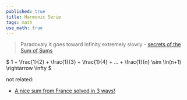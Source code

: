 ```yaml
---
published: true
title: Harmonic Serie
tags: math
use_math: true
---
```

> Paradoxaly it goes toward infinity extremely slowly - [secrets of the Sum of Sums ](https://www.youtube.com/watch?v=vQE6-PLcGwU)

$ 1 + \frac{1}{2} + \frac{1}{3} + \frac{1}{4} + ... + \frac{1}{n} \sim \ln(n+1) \rightarrow \infty $

not related:
- [A nice sum from France solved in 3 ways!](https://www.youtube.com/watch?v=Rf_SxVjMEV4) 